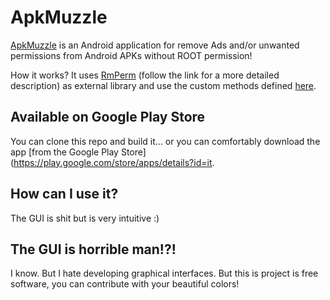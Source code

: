 # ApkMuzzle

[ApkMuzzle](https://github.com/simoneaonzo/ApkMuzzle/blob/master/app/app-release.apk?raw=true) is an Android application for remove Ads and/or unwanted permissions from Android APKs without ROOT permission!

How it works? It uses [RmPerm](https://github.com/simoneaonzo/RmPerm) (follow the link for a more detailed description) as external library and use the custom methods defined [here](https://github.com/simoneaonzo/ApkWithCustomMethods).

## Available on Google Play Store

You can clone this repo and build it...  or you can comfortably download the app [from the Google Play Store](https://play.google.com/store/apps/details?id=it.

## How can I use it?

The GUI is shit but is very intuitive :)

## The GUI is horrible man!?!

I know. But I hate developing graphical interfaces. But this is project is free software, you can contribute with your beautiful colors! 
